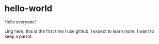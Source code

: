 # hello-world

Hello everyone!

Ling here, this is the first time I use github.
I expect to learn more.
I want to keep a parrot.
